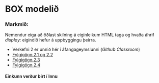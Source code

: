 # BOX modelið

### Markmið:
Nemendur eiga að öðlast skilning á eiginleikum HTML taga og hvaða áhrif _display:_ eigindið hefur á uppbyggingu þeirra.

* Verkefni 2 er unnið hér í áfangageymslunni (_Github Classroom_) 
* [Fylgigögn 2.1 og 2.2](https://github.com/vefgrunnur/21V/tree/main/S%C3%BDnid%C3%A6mi/V-2/V-21-22)
* [Fylgigögn 2.3](https://github.com/vefgrunnur/21V/tree/main/S%C3%BDnid%C3%A6mi/V-2/V-23)
* [Fylgigögn 2.4](https://github.com/vefgrunnur/21V/tree/main/S%C3%BDnid%C3%A6mi/V-2/V-24)

#### Einkunn verður birt í Innu
